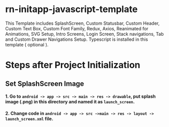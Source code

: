 # rn-initapp-javascript-template
This Template includes SplashScreen, Custom Statusbar, Custom Header, Custom Text Box, Custom Font Family,  Redux, Axios, Reanimated for Animations, SVG Setup, Intro Screens, Login Screen, Stack navigations, Tab and Custom Drawer Navigations Setup. Typescript is installed in this template ( optional ).

# Steps after Project Initialization
  ## Set SplashScreen Image
  
  #### 1. Go to ```android -> app -> src -> main -> res -> drawable```, put splash image (.png) in this directory and named it as ```launch_screen```.
  
  #### 2. Change code in ```android -> app -> src ->main -> res -> layout -> launch_screen.xml``` file.
